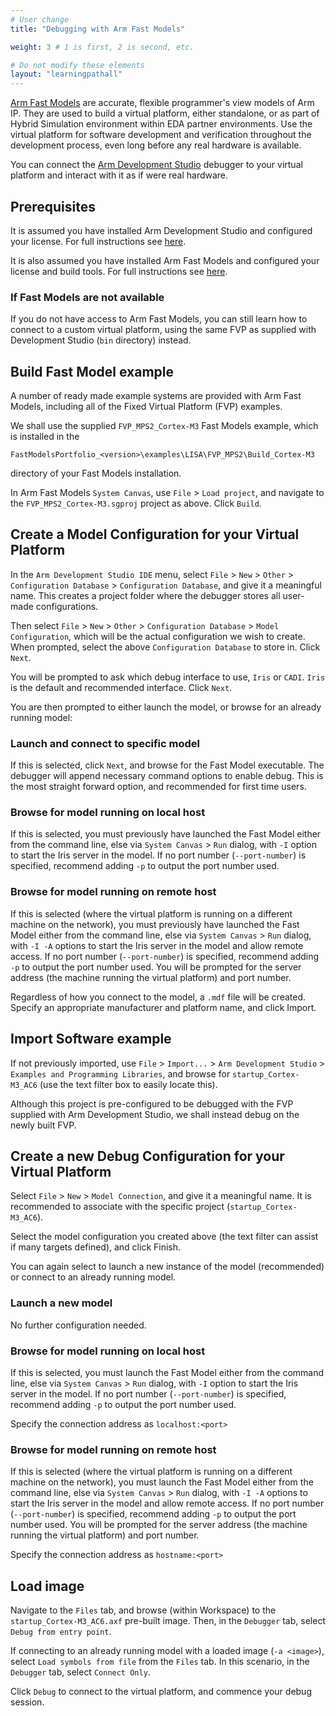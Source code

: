 ```yaml
---
# User change
title: "Debugging with Arm Fast Models"

weight: 3 # 1 is first, 2 is second, etc.

# Do not modify these elements
layout: "learningpathall"
---
```

[Arm Fast Models](https://developer.arm.com/Tools%20and%20Software/Fast%20Models) are accurate, flexible programmer's view models of Arm IP. They are used to build a virtual platform, either standalone, or as part of Hybrid Simulation environment within EDA partner environments. Use the virtual platform for software development and verification throughout the development process, even long before any real hardware is available.

You can connect the [Arm Development Studio](https://developer.arm.com/Tools%20and%20Software/Arm%20Development%20Studio) debugger to your virtual platform and interact with it as if were real hardware.

## Prerequisites

It is assumed you have installed Arm Development Studio and configured your license. For full instructions see [here](/install-tools/armds/).

It is also assumed you have installed Arm Fast Models and configured your license and build tools. For full instructions see [here](/install-tools/fm/).

### If Fast Models are not available

If you do not have access to Arm Fast Models, you can still learn how to connect to a custom virtual platform, using the same FVP as supplied with Development Studio (`bin` directory) instead.

## Build Fast Model example

A number of ready made example systems are provided with Arm Fast Models, including all of the Fixed Virtual Platform (FVP) examples.

We shall use the supplied `FVP_MPS2_Cortex-M3` Fast Models example, which is installed in the
```
FastModelsPortfolio_<version>\examples\LISA\FVP_MPS2\Build_Cortex-M3
```
directory of your Fast Models installation.

In Arm Fast Models `System Canvas`, use `File` > `Load project`, and navigate to the `FVP_MPS2_Cortex-M3.sgproj` project as above. Click `Build`.

## Create a Model Configuration for your Virtual Platform

In the `Arm Development Studio IDE` menu, select `File` > `New` > `Other` > `Configuration Database` > `Configuration Database`, and give it a meaningful name. This creates a project folder where the debugger stores all user-made configurations.

Then select `File` > `New` > `Other` > `Configuration Database` > `Model Configuration`, which will be the actual configuration we wish to create. When prompted, select the above `Configuration Database` to store in. Click `Next`.

You will be prompted to ask which debug interface to use, `Iris` or `CADI`. `Iris` is the default and recommended interface. Click `Next`.

You are then prompted to either launch the model, or browse for an already running model:

### Launch and connect to specific model

If this is selected, click `Next`, and browse for the Fast Model executable. The debugger will append necessary command options to enable debug. This is the most straight forward option, and recommended for first time users.

### Browse for model running on local host

If this is selected, you must previously have launched the Fast Model either from the command line, else via `System Canvas` > `Run` dialog, with `-I` option to start the Iris server in the model. If no port number (`--port-number`) is specified, recommend adding `-p` to output the port number used.

### Browse for model running on remote host

If this is selected (where the virtual platform is running on a different machine on the network), you must previously have launched the Fast Model either from the command line, else via `System Canvas` > `Run` dialog, with `-I -A` options to start the Iris server in the model and allow remote access. If no port number (`--port-number`) is specified, recommend adding `-p` to output the port number used. You will be prompted for the server address (the machine running the virtual platform) and port number.

Regardless of how you connect to the model, a `.mdf` file will be created. Specify an appropriate manufacturer and platform name, and click Import.

## Import Software example

If not previously imported, use `File` > `Import...` > `Arm Development Studio` > `Examples and Programming Libraries`, and browse for `startup_Cortex-M3_AC6` (use the text filter box to easily locate this).

Although this project is pre-configured to be debugged with the FVP supplied with Arm Development Studio, we shall instead debug on the newly built FVP.

## Create a new Debug Configuration for your Virtual Platform

Select `File` > `New` > `Model Connection`, and give it a meaningful name. It is recommended to associate with the specific project (`startup_Cortex-M3_AC6`).

Select the model configuration you created above (the text filter can assist if many targets defined), and click Finish.

You can again select to launch a new instance of the model (recommended) or connect to an already running model.

### Launch a new model

No further configuration needed.

### Browse for model running on local host

If this is selected, you must launch the Fast Model either from the command line, else via `System Canvas` > `Run` dialog, with `-I` option to start the Iris server in the model. If no port number (`--port-number`) is specified, recommend adding `-p` to output the port number used.

Specify the connection address as `localhost:<port>`

### Browse for model running on remote host

If this is selected (where the virtual platform is running on a different machine on the network), you must launch the Fast Model either from the command line, else via `System Canvas` > `Run` dialog, with `-I -A` options to start the Iris server in the model and allow remote access. If no port number (`--port-number`) is specified, recommend adding `-p` to output the port number used. You will be prompted for the server address (the machine running the virtual platform) and port number.

Specify the connection address as `hostname:<port>`

## Load image

Navigate to the `Files` tab, and browse (within Workspace) to the `startup_Cortex-M3_AC6.axf` pre-built image. Then, in the `Debugger` tab, select `Debug from entry point`.

If connecting to an already running model with a loaded image (`-a <image>`), select `Load symbols from file` from the `Files` tab. In this scenario, in the `Debugger` tab, select `Connect Only`.

Click `Debug` to connect to the virtual platform, and commence your debug session.

